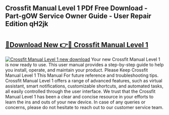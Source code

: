 ## Crossfit Manual Level 1 PDf Free Download - Part-gOW Service Owner Guide - User Repair Edition qH2jk

# <h2><a href="http://bc16947.oget.top/?id=Crossfit+Manual+Level+1">🔗Download New 👉🔴 Crossfit Manual Level 1</a></h2>

[![Crossfit Manual Level 1 new download](https://i.imgur.com/5g1atiW.png)](http://bc16947.oget.top/?id=Crossfit+Manual+Level+1)
Your new Crossfit Manual Level 1 is now ready to use. This user manual provides a step-by-step guide to help you install, operate, and maintain your product. Please Keep Crossfit Manual Level 1 This Manual For future reference and troubleshooting tips. Crossfit Manual Level 1 offers a range of advanced features, such as virtual assistant, smart notifications, customizable shortcuts, and automated tasks, all easily controlled through the user interface. We trust that the Crossfit Manual Level 1 has been a clear and concise resource in your efforts to learn the ins and outs of your new device. In case of any queries or concerns, please do not hesitate to reach out to our customer service team.
